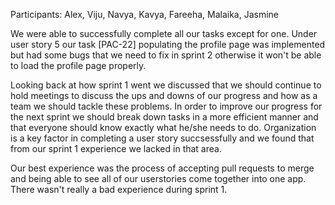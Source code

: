 Participants: Alex, Viju, Navya, Kavya, Fareeha, Malaika, Jasmine

We were able to successfully complete all our tasks except for one. Under user story 5 our task [PAC-22] populating the profile page was implemented but had some bugs that we need to fix in sprint 2 otherwise it won't be able to load the profile page properly. 

Looking back at how sprint 1 went we discussed that we should continue to hold meetings to discuss the ups and downs of our progress and how as a team we should tackle these problems.
In order to improve our progress for the next sprint we should break down tasks in a more efficient manner and that everyone should know exactly what he/she needs to do.
Organization is a key factor in completing a user story succsessfully and we found that from our sprint 1 experience we lacked in that area.

Our best experience was the process of accepting pull requests to merge and being able to see all of our userstories come together into one app. There wasn't really a bad experience during sprint 1.

